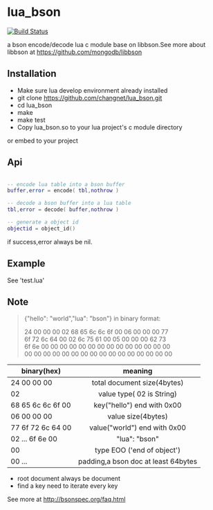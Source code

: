 # lua_bson
[![Build Status](https://travis-ci.org/changnet/lua_bson.svg?branch=master)](https://travis-ci.org/changnet/lua_bson)

a bson encode/decode lua c module base on libbson.See more about libbson at
https://github.com/mongodb/libbson

Installation
------------

 * Make sure lua develop environment already installed
 * git clone https://github.com/changnet/lua_bson.git
 * cd lua_bson
 * make
 * make test
 * Copy lua_bson.so to your lua project's c module directory

or embed to your project

Api
----

```lua

-- encode lua table into a bson buffer
buffer,error = encode( tbl,nothrow )

-- decode a bson buffer into a lua table
tbl,error = decode( buffer,nothrow )

-- generate a object id
objectid = object_id()
```

if success,error always be nil.

Example
-------

See 'test.lua'  

Note
----
> {"hello": "world","lua": "bson"} in binary format:  
>
> 24 00 00 00 02 68 65 6c 6c 6f 00 06 00 00 00 77  
> 6f 72 6c 64 00 02 6c 75 61 00 05 00 00 00 62 73  
> 6f 6e 00 00 00 00 00 00 00 00 00 00 00 00 00 00  
> 00 00 00 00 00 00 00 00 00 00 00 00 00 00 00 00  


| binary(hex)       | meaning                             |
| -------------     |:-------------:                      |
| 24 00 00 00       | total document size(4bytes)         |
| 02                | value type( 02 is String)           |
| 68 65 6c 6c 6f 00 | key("hello") end with 0x00          |
| 06 00 00 00       | value size(4bytes)                  |
| 77 6f 72 6c 64 00 | value("world") end with 0x00        |
| 02 ... 6f 6e 00   | "lua": "bson"                       |
| 00                | type EOO ('end of object')          |
| 00 ...            | padding,a bson doc at least 64bytes |

* root document always be document
* find a key need to iterate every key

See more at http://bsonspec.org/faq.html
